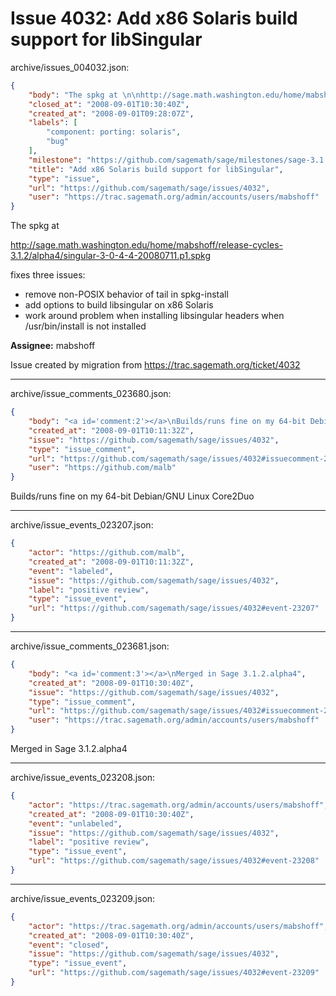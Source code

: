 # Issue 4032: Add x86 Solaris build support for libSingular

archive/issues_004032.json:
```json
{
    "body": "The spkg at \n\nhttp://sage.math.washington.edu/home/mabshoff/release-cycles-3.1.2/alpha4/singular-3-0-4-4-20080711.p1.spkg\n\nfixes three issues:\n\n* remove non-POSIX behavior of tail in spkg-install\n* add options to build libsingular on x86 Solaris\n* work around problem when installing libsingular headers when /usr/bin/install is not installed\n\n**Assignee:** mabshoff\n\nIssue created by migration from https://trac.sagemath.org/ticket/4032\n\n",
    "closed_at": "2008-09-01T10:30:40Z",
    "created_at": "2008-09-01T09:28:07Z",
    "labels": [
        "component: porting: solaris",
        "bug"
    ],
    "milestone": "https://github.com/sagemath/sage/milestones/sage-3.1.2",
    "title": "Add x86 Solaris build support for libSingular",
    "type": "issue",
    "url": "https://github.com/sagemath/sage/issues/4032",
    "user": "https://trac.sagemath.org/admin/accounts/users/mabshoff"
}
```
The spkg at 

http://sage.math.washington.edu/home/mabshoff/release-cycles-3.1.2/alpha4/singular-3-0-4-4-20080711.p1.spkg

fixes three issues:

* remove non-POSIX behavior of tail in spkg-install
* add options to build libsingular on x86 Solaris
* work around problem when installing libsingular headers when /usr/bin/install is not installed

**Assignee:** mabshoff

Issue created by migration from https://trac.sagemath.org/ticket/4032





---

archive/issue_comments_023680.json:
```json
{
    "body": "<a id='comment:2'></a>\nBuilds/runs fine on my 64-bit Debian/GNU Linux Core2Duo",
    "created_at": "2008-09-01T10:11:32Z",
    "issue": "https://github.com/sagemath/sage/issues/4032",
    "type": "issue_comment",
    "url": "https://github.com/sagemath/sage/issues/4032#issuecomment-23680",
    "user": "https://github.com/malb"
}
```

<a id='comment:2'></a>
Builds/runs fine on my 64-bit Debian/GNU Linux Core2Duo



---

archive/issue_events_023207.json:
```json
{
    "actor": "https://github.com/malb",
    "created_at": "2008-09-01T10:11:32Z",
    "event": "labeled",
    "issue": "https://github.com/sagemath/sage/issues/4032",
    "label": "positive review",
    "type": "issue_event",
    "url": "https://github.com/sagemath/sage/issues/4032#event-23207"
}
```



---

archive/issue_comments_023681.json:
```json
{
    "body": "<a id='comment:3'></a>\nMerged in Sage 3.1.2.alpha4",
    "created_at": "2008-09-01T10:30:40Z",
    "issue": "https://github.com/sagemath/sage/issues/4032",
    "type": "issue_comment",
    "url": "https://github.com/sagemath/sage/issues/4032#issuecomment-23681",
    "user": "https://trac.sagemath.org/admin/accounts/users/mabshoff"
}
```

<a id='comment:3'></a>
Merged in Sage 3.1.2.alpha4



---

archive/issue_events_023208.json:
```json
{
    "actor": "https://trac.sagemath.org/admin/accounts/users/mabshoff",
    "created_at": "2008-09-01T10:30:40Z",
    "event": "unlabeled",
    "issue": "https://github.com/sagemath/sage/issues/4032",
    "label": "positive review",
    "type": "issue_event",
    "url": "https://github.com/sagemath/sage/issues/4032#event-23208"
}
```



---

archive/issue_events_023209.json:
```json
{
    "actor": "https://trac.sagemath.org/admin/accounts/users/mabshoff",
    "created_at": "2008-09-01T10:30:40Z",
    "event": "closed",
    "issue": "https://github.com/sagemath/sage/issues/4032",
    "type": "issue_event",
    "url": "https://github.com/sagemath/sage/issues/4032#event-23209"
}
```
